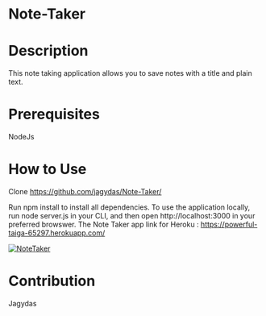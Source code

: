 # Note-Taker

# Description

This note taking application allows you to save notes with a title and plain text.

# Prerequisites
NodeJs

# How to Use
Clone https://github.com/jagydas/Note-Taker/

Run npm install to install all dependencies. To use the application locally, run node server.js in your CLI, and then open http://localhost:3000 in your preferred browswer.
The Note Taker app link for Heroku :  https://powerful-taiga-65297.herokuapp.com/ 

[
![NoteTaker](https://user-images.githubusercontent.com/57235369/142561460-49639eb6-0d49-4d00-be85-340d604b2ba1.gif)
](url)

# Contribution
 Jagydas
